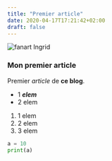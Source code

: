 ```yaml
---
title: "Premier article"
date: 2020-04-17T17:21:42+02:00
draft: false
---
```

![fanart Ingrid](/images/ingrid2.png)

### Mon premier article

Premier *article* de **ce blog**.

- 1 ***elem***
- 2 elem

1. 1 elem
2. 2 elem
3. 3 elem 

```python
a = 10
print(a)
````
